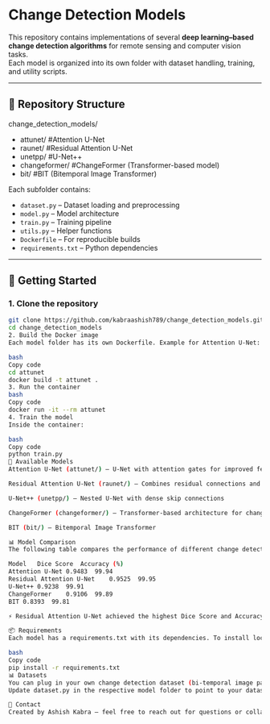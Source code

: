 # Change Detection Models

This repository contains implementations of several **deep learning–based change detection algorithms** for remote sensing and computer vision tasks.  
Each model is organized into its own folder with dataset handling, training, and utility scripts.

---

## 📂 Repository Structure

change_detection_models/
 - attunet/   #Attention U-Net
 - raunet/   #Residual Attention U-Net
 - unetpp/   #U-Net++
 - changeformer/   #ChangeFormer (Transformer-based model)
 - bit/   #BIT (Bitemporal Image Transformer)

Each subfolder contains:
- `dataset.py` – Dataset loading and preprocessing  
- `model.py` – Model architecture  
- `train.py` – Training pipeline  
- `utils.py` – Helper functions  
- `Dockerfile` – For reproducible builds  
- `requirements.txt` – Python dependencies  

---

## 🚀 Getting Started

### 1. Clone the repository

```bash
git clone https://github.com/kabraashish789/change_detection_models.git
cd change_detection_models
2. Build the Docker image
Each model folder has its own Dockerfile. Example for Attention U-Net:

bash
Copy code
cd attunet
docker build -t attunet .
3. Run the container
bash
Copy code
docker run -it --rm attunet
4. Train the model
Inside the container:

bash
Copy code
python train.py
🧩 Available Models
Attention U-Net (attunet/) – U-Net with attention gates for improved feature selection

Residual Attention U-Net (raunet/) – Combines residual connections and attention

U-Net++ (unetpp/) – Nested U-Net with dense skip connections

ChangeFormer (changeformer/) – Transformer-based architecture for change detection

BIT (bit/) – Bitemporal Image Transformer

📊 Model Comparison
The following table compares the performance of different change detection models implemented in this repository:

Model	Dice Score	Accuracy (%)
Attention U-Net	0.9483	99.94
Residual Attention U-Net	0.9525	99.95
U-Net++	0.9238	99.91
ChangeFormer	0.9106	99.89
BIT	0.8393	99.81

⚡ Residual Attention U-Net achieved the highest Dice Score and Accuracy among the tested models.

📦 Requirements
Each model has a requirements.txt with its dependencies. To install locally (without Docker):

bash
Copy code
pip install -r requirements.txt
📊 Datasets
You can plug in your own change detection dataset (bi-temporal image pairs + labels).
Update dataset.py in the respective model folder to point to your dataset.

📧 Contact
Created by Ashish Kabra – feel free to reach out for questions or collaborations.
